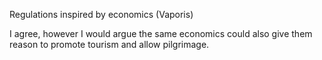 
Regulations inspired by economics (Vaporis)


I agree, however I would argue the same economics could also give them reason to promote tourism and allow pilgrimage. 